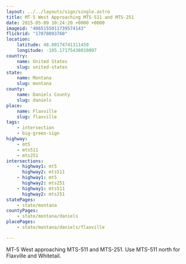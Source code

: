 ```yaml
---
layout: ../../layouts/sign/single.astro
title: MT-5 West Approaching MTS-511 and MTS-251
date: 2015-05-09 10:24:20 +0000 +0000
imageid: "4065155011739574143"
flickrid: "17878093760"
location:
    latitude: 48.80174741311459
    longitude: -105.17175436019897
country:
    name: United States
    slug: united-states
state:
    name: Montana
    slug: montana
county:
    name: Daniels County
    slug: daniels
place:
    name: Flaxville
    slug: flaxville
tags:
    - intersection
    - big-green-sign
highway:
    - mt5
    - mts511
    - mts251
intersections:
    - highway1: mt5
      highway2: mts511
    - highway1: mt5
      highway2: mts251
    - highway1: mts511
      highway2: mts251
statePages:
    - state/montana
countyPages:
    - state/montana/daniels
placePages:
    - state/montana/daniels/flaxville

---
```

MT-5 West approaching MTS-511 and MTS-251.  Use MTS-511 north for Flaxville and Whitetail.